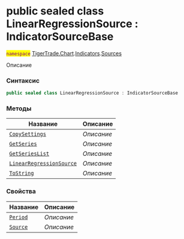 
# public sealed class LinearRegressionSource : IndicatorSourceBase
<mark style="color:purple;">`namespace`</mark> [TigerTrade.Chart](../../../TigerTrade.Chart.md).[Indicators](../../../TigerTrade.Chart/Indicators.md).[Sources](../../../TigerTrade.Chart/Indicators/Sources.md)



Описание

### Синтаксис
```csharp
public sealed class LinearRegressionSource : IndicatorSourceBase
```


### Методы
| Название | Описание |
| --- | --- |
| [`CopySettings`](./LinearRegressionSource.cs/Методы/CopySettings.md) | *Описание* |
| [`GetSeries`](./LinearRegressionSource.cs/Методы/GetSeries.md) | *Описание* |
| [`GetSeriesList`](./LinearRegressionSource.cs/Методы/GetSeriesList.md) | *Описание* |
| [`LinearRegressionSource`](./LinearRegressionSource.cs/Методы/LinearRegressionSource.md) | *Описание* |
| [`ToString`](./LinearRegressionSource.cs/Методы/ToString.md) | *Описание* |

### Свойства
| Название | Описание |
| --- | --- |
| [`Period`](./LinearRegressionSource.cs/Свойства/Period.md) | *Описание* |
| [`Source`](./LinearRegressionSource.cs/Свойства/Source.md) | *Описание* |



